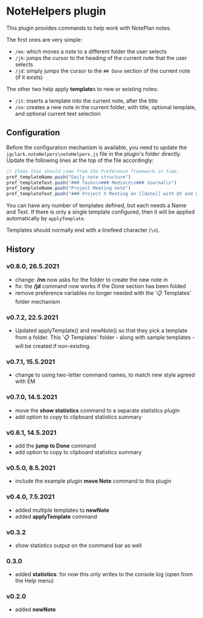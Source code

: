 # NoteHelpers plugin
This plugin provides commands to help work with NotePlan notes.

The first ones are very simple:
- `/mn`: which moves a note to a different folder the user selects
- `/jh`: jumps the cursor to the heading of the current note that the user selects
- `/jd`: simply jumps the cursor to the `## Done` section of the current note (if it exists)

The other two help apply **template**s to new or existing notes:
- `/it`: inserts a template into the current note, after the title
- `/nn`: creates a new note in the current folder, with title, optional template, and optional current text selection

## Configuration
Before the configuration mechanism is available, you need to update the `jgclark.noteHelpers\noteHelpers.js` file in the plugin's folder directly. Update the following lines at the top of the file accordingly:
```js
// Items that should come from the Preference framework in time:
pref_templateName.push("Daily note structure")
pref_templateText.push("### Tasks\n### Media\n\n### Journal\n")
pref_templateName.push("Project Meeting note")
pref_templateText.push("### Project X Meeting on [[date]] with @Y and @Z\n\n### Notes\n\n### Actions\n")
```
You can have any number of templates defined, but each needs a Name and Text.  If there is only a single template configured, then it will be applied automatically by `applyTemplate`.

Templates should normally end with a linefeed character (`\n`).

## History

### v0.8.0, 26.5.2021
- change: **/nn** now asks for the folder to create the new note in
- fix: the **/jd** command now works if the Done section has been folded
- remove preference variables no longer needed with the '📋 Templates' folder mechanism

### v0.7.2, 22.5.2021
- Updated applyTemplate() and newNote() so that they pick a template from a folder. This '📋 Templates' folder - along with sample templates - will be created if non-existing.

### v0.7.1, 15.5.2021
- change to using two-letter command names, to match new style agreed with EM

### v0.7.0, 14.5.2021
- move the **show statistics** command to a separate statistics plugin
- add option to copy to clipboard statistics summary

### v0.6.1, 14.5.2021
- add the **jump to Done** command
- add option to copy to clipboard statistics summary

### v0.5.0, 8.5.2021
- include the example plugin **move Note** command to this plugin

### v0.4.0, 7.5.2021
- added multiple templates to **newNote**
- added **applyTemplate** command

### v0.3.2
- show statistics output on the command bar as well
 
### 0.3.0
- added **statistics**: for now this only writes to the console log (open from the Help menu)
 
### v0.2.0
- added **newNote**
